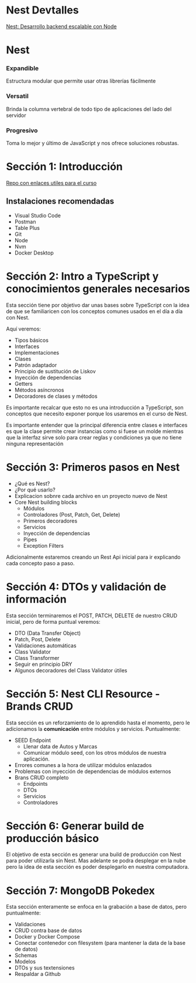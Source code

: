 # Nest Devtalles
[Nest: Desarrollo backend escalable con Node](https://cursos.devtalles.com/courses/nest)

# Nest

### Expandible
Estructura modular que permite usar otras librerías fácilmente

### Versatil
Brinda la columna vertebral de todo tipo de aplicaciones del lado del servidor

### Progresivo
Toma lo mejor y último de JavaScript y nos ofrece soluciones robustas.

# Sección 1: Introducción
[Repo con enlaces utiles para el curso](https://gist.github.com/Klerith/c0ef4f48d986e2cf3308bb54fff84ea5)

## Instalaciones recomendadas
- Visual Studio Code
- Postman
- Table Plus
- Git
- Node
- Nvm
- Docker Desktop

# Sección 2: Intro a TypeScript y conocimientos generales necesarios
Esta sección tiene por objetivo dar unas bases sobre TypeScript con la idea de que se familiaricen con los conceptos comunes usados en el día a día con Nest.

Aquí veremos:
- Tipos básicos
- Interfaces
- Implementaciones
- Clases
- Patrón adaptador
- Principio de sustitución de Liskov
- Inyección de dependencias
- Getters
- Métodos asíncronos
- Decoradores de clases y métodos

Es importante recalcar que esto no es una introducción a TypeScript, son conceptos que necesito exponer porque los usaremos en el curso de Nest.

Es importante entender que la principal diferencia entre clases e interfaces es que la clase permite crear instancias como si fuese un molde mientras que la interfaz sirve solo para crear reglas y condiciones ya que no tiene ninguna representación

# Sección 3: Primeros pasos en Nest
- ¿Qué es Nest?
- ¿Por qué usarlo?
- Explicacion sobnre cada archivo en un proyecto nuevo de Nest
- Core Nest building blocks
  - Módulos
  - Controladores (Post, Patch, Get, Delete)
  - Primeros decoradores
  - Servicios
  - Inyección de dependencias
  - Pipes
  - Exception Filters

Adicionalmente estaremos creando un Rest Api inicial para ir explicando cada concepto paso a paso.

# Sección 4: DTOs y validación de información
Esta sección terminaremos el POST, PATCH, DELETE de nuestro CRUD inicial, pero de forma puntual veremos:
- DTO (Data Transfer Object)
- Patch, Post, Delete
- Validaciones automáticas
- Class Validator
- Class Transformer
- Seguir en principio DRY
- Algunos decoradores del Class Validator útiles

# Sección 5: Nest CLI Resource - Brands CRUD
Esta sección es un reforzamiento de lo aprendido hasta el momento, pero le adicionamos la <b>comunicación</b> entre módulos y servicios. Puntualmente:
- SEED Endpoint
  - Llenar data de Autos y Marcas
  - Comunicar módulo seed, con los otros módulos de nuestra aplicación.
- Errores comunes a la hora de utilizar módulos enlazados
- Problemas con inyección de dependencias de módulos externos
- Brans CRUD completo
  - Endpoints
  - DTOs
  - Servicios
  - Controladores

# Sección 6: Generar build de producción básico
El objetivo de esta sección es generar una build de producción con Nest para poder utilizarla sin Nest. Mas adelante se podra desplegar en la nube pero la idea de esta sección es poder desplegarlo en nuestra computadora.

# Sección 7:  MongoDB Pokedex
Esta sección enteramente se enfoca en la grabación a base de datos, pero puntualmente:
- Validaciones
- CRUD contra base de datos
- Docker y Docker Compose
- Conectar contenedor con filesystem (para mantener la data de la base de datos)
- Schemas
- Modelos
- DTOs y sus textensiones
- Respaldar a Github